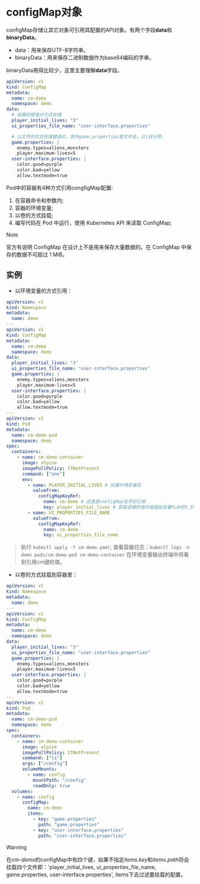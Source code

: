 # configMap对象

configMap存储让其它对象可引用其配置的API对象。有两个字段**data**和**binaryData**。

- data：用来保存UTF-8字符串。
- binaryData：用来保存二进制数据作为base64编码的字串。

binaryData用得比较少，这里主要理解**data**字段。

```yaml
apiVersion: v1
kind: ConfigMap
metadata:
  name: cm-demo
  namespace: demo
data:
  # 经典的键值对方式存储
  player_initial_lives: "3"
  ui_properties_file_name: "user-interface.properties"

  # 以文件的方式存储键值对，其中game.properties是文件名，以|线分界。
  game.properties: |
    enemy.types=aliens,monsters
    player.maximum-lives=5    
  user-interface.properties: |
    color.good=purple
    color.bad=yellow
    allow.textmode=true 
```

Pod中的容器有4种方式引用congfigMap配置:

1. 在容器命令和参数内;
2. 容器的环境变量;
3. 以卷的方式挂载;
4. 编写代码在 Pod 中运行，使用 Kubernetes API 来读取 ConfigMap;

> [!NOTE]
> 官方有说明 ConfigMap 在设计上不是用来保存大量数据的。在 ConfigMap 中保存的数据不可超过 1 MiB。

## 实例

- 以环境变量的方式引用：

```yaml
apiVersion: v1
kind: Namespace
metadata:
  name: demo
---
apiVersion: v1
kind: ConfigMap
metadata:
  name: cm-demo
  namespace: demo
data:
  player_initial_lives: "3"
  ui_properties_file_name: "user-interface.properties"
  game.properties: |
    enemy.types=aliens,monsters
    player.maximum-lives=5    
  user-interface.properties: |
    color.good=purple
    color.bad=yellow
    allow.textmode=true 
---
apiVersion: v1
kind: Pod
metadata:
  name: cm-demo-pod
  namespace: demo
spec:
  containers: 
    - name: cm-demo-container
      image: alpine
      imagePullPolicy: IfNotPresent
      command: ["env"]
      env:
        - name: PLAYER_INITIAL_LIVES # 设置环境变量名
          valueFrom:
            configMapKeyRef:
              name: cm-demo # 这里是configMap名字的引用
              key: player_initial_lives # 获取该键的值并赋值给变量PLAYER_INITIAL_LIVES
        - name: UI_PROPERTIES_FILE_NAME
          valueFrom:
            configMapKeyRef:
              name: cm-demo
              key: ui_properties_file_name
```

> 执行 `kubectl apply -f cm-demo.yaml`; 查看容器日志：`kubectl logs -n demo pods/cm-demo-pod cm-demo-container` 在环境变量输出终端中将看到引用cm键的值。

- 以卷的方式挂载到容器里：

```yaml
apiVersion: v1
kind: Namespace
metadata:
  name: demo
---
apiVersion: v1
kind: ConfigMap
metadata:
  name: cm-demo
  namespace: demo
data:
  player_initial_lives: "3"
  ui_properties_file_name: "user-interface.properties"
  game.properties: |
    enemy.types=aliens,monsters
    player.maximum-lives=5    
  user-interface.properties: |
    color.good=purple
    color.bad=yellow
    allow.textmode=true
---
apiVersion: v1
kind: Pod
metadata:
  name: cm-demo-pod
  namespace: demo
spec:
  containers: 
    - name: cm-demo-container
      image: alpine
      imagePullPolicy: IfNotPresent
      command: ["ls"]
      args: ["/config"]
      volumeMounts:
        - name: config
          mountPath: "/config"
          readOnly: true
  volumes:
    - name: config
      configMap: 
        name: cm-demo
        items:
          - key: "game.properties"
            path: "game.properties"
          - key: "user-interface.properties"
            path: "user-interface.properties"
```

> [!WARNING]
> 在*cm-demo*的configMap中有四个键，如果不指定*items.key*和*items.path*将会挂载四个文件即：'player_initial_lives, ui_properties_file_name, game.properties, user-interface.properties', items下去过滤要挂载的配置。